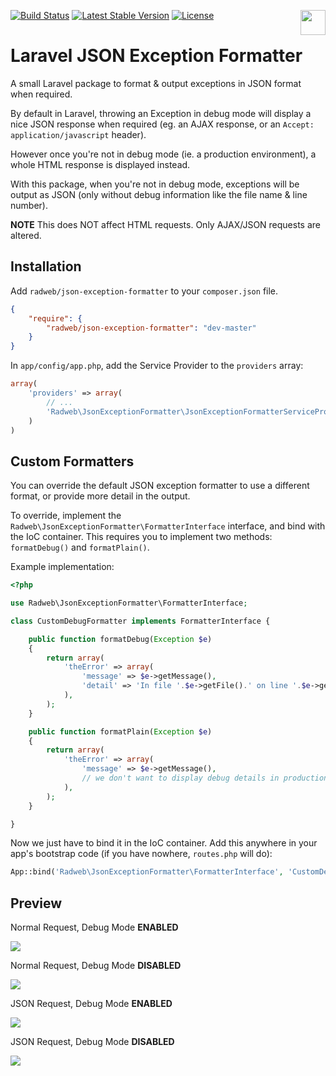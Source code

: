 [<img src="http://i.imgur.com/Qslhr5z.png" align="right" height="40">](http://radweb.co.uk)

[![Build Status](https://travis-ci.org/Radweb/JSON-Exception-Formatter.png?branch=master)](https://travis-ci.org/Radweb/JSON-Exception-Formatter) [![Latest Stable Version](https://poser.pugx.org/radweb/json-exception-formatter/v/stable.png)](https://packagist.org/packages/radweb/json-exception-formatter) [![License](https://poser.pugx.org/radweb/json-exception-formatter/license.png)](https://packagist.org/packages/radweb/json-exception-formatter)

# Laravel JSON Exception Formatter

A small Laravel package to format & output exceptions in JSON format when required.

By default in Laravel, throwing an Exception in debug mode will display a nice JSON response when required (eg. an AJAX response, or an `Accept: application/javascript` header).

However once you're not in debug mode (ie. a production environment), a whole HTML response is displayed instead.

With this package, when you're not in debug mode, exceptions will be output as JSON (only without debug information like the file name & line number).

**NOTE** This does NOT affect HTML requests. Only AJAX/JSON requests are altered.

## Installation

Add `radweb/json-exception-formatter` to your `composer.json` file.

```json
{
    "require": {
        "radweb/json-exception-formatter": "dev-master"
    }
}
```

In `app/config/app.php`, add the Service Provider to the `providers` array:

```php
array(
    'providers' => array(
        // ...
        'Radweb\JsonExceptionFormatter\JsonExceptionFormatterServiceProvider',
    )
)
```

## Custom Formatters

You can override the default JSON exception formatter to use a different format, or provide more detail in the output.

To override, implement the `Radweb\JsonExceptionFormatter\FormatterInterface` interface, and bind with the IoC container. This requires you to implement two methods: `formatDebug()` and `formatPlain()`.

Example implementation:

```php
<?php

use Radweb\JsonExceptionFormatter\FormatterInterface;

class CustomDebugFormatter implements FormatterInterface {

    public function formatDebug(Exception $e)
    {
        return array(
            'theError' => array(
                'message' => $e->getMessage(),
                'detail' => 'In file '.$e->getFile().' on line '.$e->getLine(),
            ),
        );
    }

    public function formatPlain(Exception $e)
    {
        return array(
            'theError' => array(
                'message' => $e->getMessage(),
                // we don't want to display debug details in production
            ),
        );
    }

}
```

Now we just have to bind it in the IoC container. Add this anywhere in your app's bootstrap code (if you have nowhere, `routes.php` will do):

```php
App::bind('Radweb\JsonExceptionFormatter\FormatterInterface', 'CustomDebugFormatter');
```

## Preview

Normal Request, Debug Mode **ENABLED**

![](http://i.imgur.com/esu68bm.png)

Normal Request, Debug Mode **DISABLED**

![](http://i.imgur.com/9LsfiX7.png)

JSON Request, Debug Mode **ENABLED**

![](http://i.imgur.com/SH5kvwK.png)

JSON Request, Debug Mode **DISABLED**

![](http://i.imgur.com/bX6L8d3.png)
